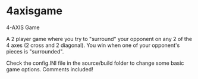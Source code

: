 4axisgame
=========

4-AXIS Game

A 2 player game where you try to "surround" your opponent on any 2 of the 4 axes (2 cross and 2 diagonal). You win when one of your opponent's pieces is "surrounded".

Check the config.INI file in the source/build folder to change some basic game options. Comments included!
